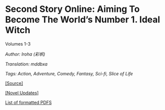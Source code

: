 # Second Story Online: Aiming To Become The World’s Number 1. Ideal Witch
  
Volumes 1-3

_Author:_ _Iroha (彩帆)_

_Translation: mddbxa_

_Tags: Action, Adventure, Comedy, Fantasy, Sci-fi, Slice of Life_

[\[Source\]](https://ncode.syosetu.com/n6771dp/)

[\[Novel Updates\]](https://www.novelupdates.com/series/second-story-online-aiming-to-become-the-worlds-number-1-ideal-witch/)

[List of formatted PDFS](../README.md)